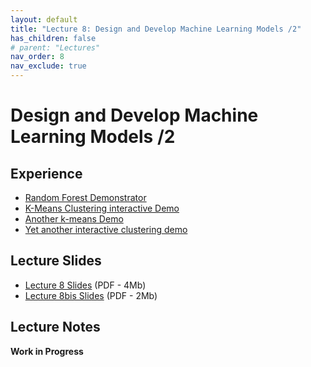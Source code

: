```yaml
---
layout: default
title: "Lecture 8: Design and Develop Machine Learning Models /2"
has_children: false
# parent: "Lectures"
nav_order: 8
nav_exclude: true
---
```


# Design and Develop Machine Learning Models /2

## Experience

- [Random Forest Demonstrator](https://cs.stanford.edu/~karpathy/svmjs/demo/demoforest.html)
- [K-Means Clustering interactive Demo](https://www.naftaliharris.com/blog/visualizing-k-means-clustering/)
- [Another k-means Demo](http://alekseynp.com/viz/k-means.html)
- [Yet another interactive clustering demo](https://jydelort.appspot.com/resources/figue/demo.html)

## Lecture Slides

- [Lecture 8 Slides]({{site.baseurl}}/assets/slides/ML4D-L8.pdf) (PDF - 4Mb)
- [Lecture 8bis Slides]({{site.baseurl}}/assets/slides/ML4D-L8-Bis.pdf) (PDF - 2Mb)

## Lecture Notes

__Work in Progress__